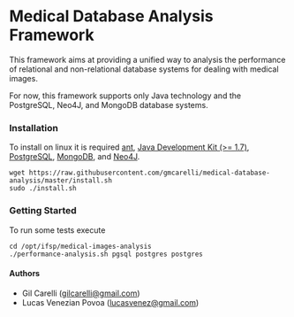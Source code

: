 # Medical Database Analysis Framework

This framework aims at providing a unified way to analysis the performance of relational and non-relational database systems for dealing with medical images.

For now, this framework supports only Java technology and the PostgreSQL, Neo4J, and MongoDB database systems.

### Installation

To install on linux it is required [ant](http://ant.apache.org/), [Java Development Kit (>= 1.7)](http://openjdk.java.net/), [PostgreSQL](https://www.postgresql.org/), [MongoDB](https://www.mongodb.com/), and [Neo4J](https://neo4j.com/).

```
wget https://raw.githubusercontent.com/gmcarelli/medical-database-analysis/master/install.sh
sudo ./install.sh 
```

### Getting Started

To run some tests execute

```
cd /opt/ifsp/medical-images-analysis
./performance-analysis.sh pgsql postgres postgres
```

#### Authors
* Gil Carelli (gilcarelli@gmail.com)
* Lucas Venezian Povoa (lucasvenez@gmail.com)

